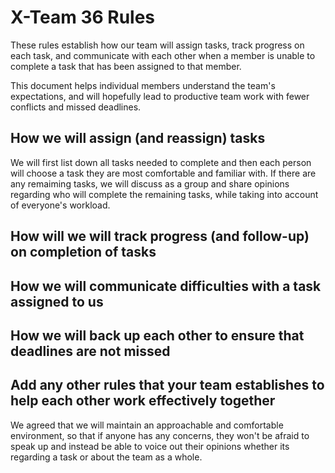 # X-Team 36 Rules

These rules establish how our team will assign tasks,
track progress on each task, and communicate with each other 
when a member is unable to complete a task that has been assigned to that member.

This document helps individual members understand the team's expectations,
and will hopefully lead to productive team work with fewer conflicts
and missed deadlines.

## How we will assign (and reassign) tasks
We will first list down all tasks needed to complete and then each person will choose a task they are most comfortable and familiar with. If there are any remaiming tasks, we will discuss as a group and share opinions regarding who will complete the remaining tasks, while taking into account of everyone's workload. 

## How will we will track progress (and follow-up) on completion of tasks



## How we will communicate difficulties with a task assigned to us



## How we will back up each other to ensure that deadlines are not missed



## Add any other rules that your team establishes to help each other work effectively together
We agreed that we will maintain an approachable and comfortable environment, so that if anyone has any concerns, they won't be afraid to speak up and instead be able to voice out their opinions whether its regarding a task or about the team as a whole. 


